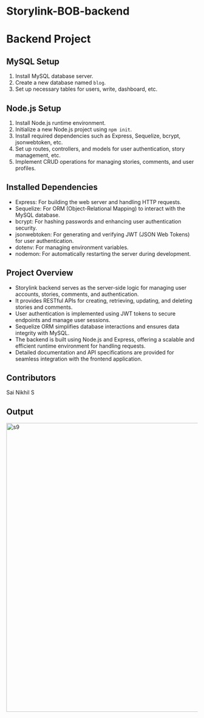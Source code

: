 # Storylink-BOB-backend

# Backend Project 


## MySQL Setup
1. Install MySQL database server.
2. Create a new database named `blog`.
3. Set up necessary tables for users, write, dashboard, etc.

## Node.js Setup
1. Install Node.js runtime environment.
2. Initialize a new Node.js project using `npm init`.
3. Install required dependencies such as Express, Sequelize, bcrypt, jsonwebtoken, etc.
4. Set up routes, controllers, and models for user authentication, story management, etc.
5. Implement CRUD operations for managing stories, comments, and user profiles.

## Installed Dependencies
- Express: For building the web server and handling HTTP requests.
- Sequelize: For ORM (Object-Relational Mapping) to interact with the MySQL database.
- bcrypt: For hashing passwords and enhancing user authentication security.
- jsonwebtoken: For generating and verifying JWT (JSON Web Tokens) for user authentication.
- dotenv: For managing environment variables.
- nodemon: For automatically restarting the server during development.

## Project Overview
- Storylink backend serves as the server-side logic for managing user accounts, stories, comments, and authentication.
- It provides RESTful APIs for creating, retrieving, updating, and deleting stories and comments.
- User authentication is implemented using JWT tokens to secure endpoints and manage user sessions.
- Sequelize ORM simplifies database interactions and ensures data integrity with MySQL.
- The backend is built using Node.js and Express, offering a scalable and efficient runtime environment for handling requests.
- Detailed documentation and API specifications are provided for seamless integration with the frontend application.

## Contributors
Sai Nikhil S

## Output
<img width="759" alt="s9" src="https://github.com/Sainikhil28/Storylink-BOB-backend/assets/96835217/ce77c69b-8415-48af-9b7b-b000712e5265">
